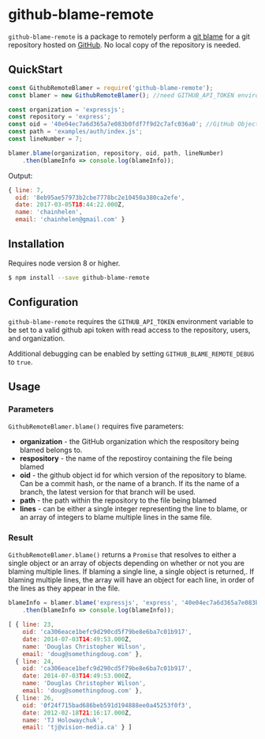# github-blame-remote

`github-blame-remote` is a package to remotely perform a [git blame](https://git-scm.com/docs/git-blame) for a git 
repository hosted on [GitHub](github.com). No local copy of the repository is needed.

## QuickStart

```javascript
const GithubRemoteBlamer = require('github-blame-remote');
const blamer = new GithubRemoteBlamer(); //need GITHUB_API_TOKEN environment variable set

const organization = 'expressjs';
const repository = 'express';
const oid = '40e04ec7a6d365a7e083b0fdf7f9d2c7afc036a0'; //GitHub Object ID; can be commit hash or branch name.
const path = 'examples/auth/index.js';
const lineNumber = 7;

blamer.blame(organization, repository, oid, path, lineNumber)
    .then(blameInfo => console.log(blameInfo));
```
Output:
```javascript
{ line: 7,
  oid: '8eb95ae57973b2cbe7778bc2e10450a380ca2efe',
  date: 2017-03-05T18:44:22.000Z,
  name: 'chainhelen',
  email: 'chainhelen@gmail.com' }
```


## Installation

Requires node version 8 or higher.

```sh
$ npm install --save github-blame-remote
```

## Configuration

`github-blame-remote` requires the `GITHUB_API_TOKEN` environment variable to be set to a valid github api token with read 
access to the repository, users, and organization.

Additional debugging can be enabled by setting `GITHUB_BLAME_REMOTE_DEBUG` to `true`.

## Usage

### Parameters

`GithubRemoteBlamer.blame()` requires five parameters:
* **organization** - the GitHub organization which the respository being blamed belongs to.
* **respository** - the name of the repostiroy containing the file being blamed
* **oid** - the github object id for which version of the repository to blame. Can be a commit hash, or the name of a branch. 
If its the name of a branch, the latest version for that branch will be used.
* **path** - the path within the repository to the file being blamed
* **lines** - can be either a single integer representing the line to blame, or an array of integers to blame multiple lines
in the same file.

### Result

`GithubRemoteBlamer.blame()` returns a `Promise` that resolves to either a single object or an array of objects depending 
on whether or not you are blaming multiple lines. If blaming a single line, a single object is returned,. If blaming multiple
lines, the array will have an object for each line, in order of the lines as they appear in the file.

```javascript
blameInfo = blamer.blame('expressjs', 'express', '40e04ec7a6d365a7e083b0fdf7f9d2c7afc036a0', 'examples/auth/index.js', [23,24,26])
    .then(blameInfo => console.log(blameInfo));
```

```javascript
[ { line: 23,
    oid: 'ca306eace1befc9d290cd5f79be8e6ba7c01b917',
    date: 2014-07-03T14:49:53.000Z,
    name: 'Douglas Christopher Wilson',
    email: 'doug@somethingdoug.com' },
  { line: 24,
    oid: 'ca306eace1befc9d290cd5f79be8e6ba7c01b917',
    date: 2014-07-03T14:49:53.000Z,
    name: 'Douglas Christopher Wilson',
    email: 'doug@somethingdoug.com' },
  { line: 26,
    oid: '0f24f715bad686beb591d194888ee0a45253f0f3',
    date: 2012-02-18T21:16:17.000Z,
    name: 'TJ Holowaychuk',
    email: 'tj@vision-media.ca' } ]
```
